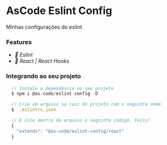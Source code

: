# AsCode Eslint Config

Minhas configurações do eslint

### Features

- *:pencil: Eslint*
- *:pencil: React | React Hooks*

### Integrando ao seu projeto
```javascript
  // Instale a dependência no seu projeto
  $ npm i @as-code/eslint-config -D

  // Crie um arquivo na raiz do projeto com o seguinte nome
  $  .eslintrc.json

  // E cole dentro do arquivo o seguinte código. Feito!
  {
    "extends": "@as-code/eslint-config/react"
  }
```